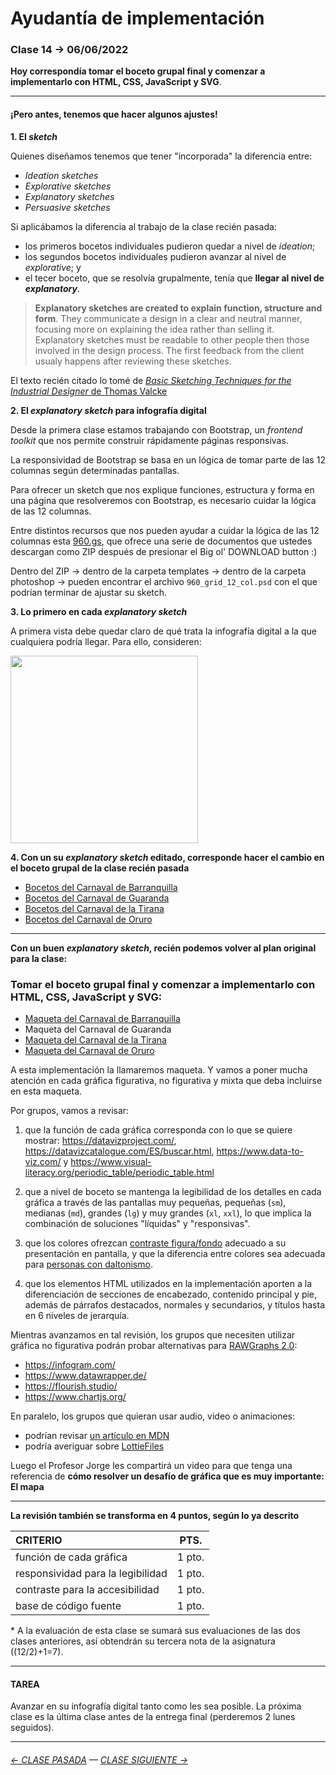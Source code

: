 # Ayudantía de implementación

### Clase 14 → 06/06/2022

**Hoy correspondía tomar el boceto grupal final y comenzar a implementarlo con HTML, CSS, JavaScript y SVG**. 

- - - - - - - - - 

#### ¡Pero antes, tenemos que hacer algunos ajustes!

**1. El *sketch***

Quienes diseñamos tenemos que tener "incorporada" la diferencia entre:

-  *Ideation sketches*
-  *Explorative sketches*
-  *Explanatory sketches*
-  *Persuasive sketches*

Si aplicábamos la diferencia al trabajo de la clase recién pasada: 

- los primeros bocetos individuales pudieron quedar a nivel de *ideation*; 
- los segundos bocetos individuales pudieron avanzar al nivel de *explorative*; y 
- el tecer boceto, que se resolvía grupalmente, tenía que **llegar al nivel de *explanatory***. 

> **Explanatory sketches are created to explain function, structure and form**. They communicate a design in a clear and neutral manner, focusing more on explaining the idea rather than selling it. Explanatory sketches must be readable to other people then those involved in the design process. The first feedback from the client usualy happens after reviewing these sketches. 

El texto recién citado lo tomé de [*Basic Sketching Techniques for the Industrial Designer* de Thomas Valcke](https://drive.google.com/file/d/1WItWeLbkAvDxh5WTOKX5dq_4MPy7qIqy/view?usp=sharing)

**2. El *explanatory sketch* para infografía digital**

Desde la primera clase estamos trabajando con Bootstrap, un *frontend toolkit* que nos permite construir rápidamente páginas responsivas.

La responsividad de Bootstrap se basa en un lógica de tomar parte de las 12 columnas según determinadas pantallas. 

Para ofrecer un sketch que nos explique funciones, estructura y forma en una página que resolveremos con Bootstrap, es necesario cuidar la lógica de las 12 columnas. 

Entre distintos recursos que nos pueden ayudar a cuidar la lógica de las 12 columnas esta [960.gs](https://960.gs/), que ofrece una serie de documentos que ustedes descargan como ZIP después de presionar el Big ol' DOWNLOAD button :)

Dentro del ZIP → dentro de la carpeta templates → dentro de la carpeta photoshop → pueden encontrar el archivo `960_grid_12_col.psd` con el que podrían terminar de ajustar su sketch.

**3. Lo primero en cada *explanatory sketch***

A primera vista debe quedar claro de qué trata la infografía digital a la que cualquiera podría llegar. Para ello, consideren:

<img src="https://user-images.githubusercontent.com/7999767/172179691-f336f99e-07e0-40a6-92ea-926d75f0e2e7.jpg" width="300" hieght="300">

**4. Con un su *explanatory sketch* editado, corresponde hacer el cambio en el boceto grupal de la clase recién pasada**

- [Bocetos del Carnaval de Barranquilla](https://carnavaldebarranquilla.github.io/bocetos/)
- [Bocetos del Carnaval de Guaranda](https://carnaval-de-guaranda.github.io/Bocetos/)
- [Bocetos del Carnaval de la Tirana](https://carnaval-la-tirana.github.io/bocetos/)
- [Bocetos del Carnaval de Oruro](https://orurocarnaval.github.io/boceto/)

- - - - - - - - - 

**Con un buen *explanatory sketch*, recién podemos volver al plan original para la clase:** 

### Tomar el boceto grupal final y comenzar a implementarlo con HTML, CSS, JavaScript y SVG:

- [Maqueta del Carnaval de Barranquilla](https://carnavaldebarranquilla.github.io/maqueta/)
- Maqueta del Carnaval de Guaranda
- [Maqueta del Carnaval de la Tirana](https://carnaval-la-tirana.github.io/maqueta/)
- [Maqueta del Carnaval de Oruro](https://orurocarnaval.github.io/maqueta/)

A esta implementación la llamaremos maqueta. Y vamos a poner mucha atención en cada gráfica figurativa, no figurativa y mixta que deba incluirse en esta maqueta.

Por grupos, vamos a revisar:

1. que la función de cada gráfica corresponda con lo que se quiere mostrar: https://datavizproject.com/, https://datavizcatalogue.com/ES/buscar.html, https://www.data-to-viz.com/ y https://www.visual-literacy.org/periodic_table/periodic_table.html

2. que a nivel de boceto se mantenga la legibilidad de los detalles en cada gráfica a través de las pantallas muy pequeñas, pequeñas (`sm`), medianas (`md`), grandes (`lg`) y muy grandes (`xl`, `xxl`), lo que implica la combinación de soluciones "líquidas" y "responsivas". 

3. que los colores ofrezcan [contraste figura/fondo](https://webaim.org/resources/contrastchecker/) adecuado a su presentación en pantalla, y que la diferencia entre colores sea adecuada para [personas con daltonismo](https://www.toptal.com/designers/colorfilter).

4. que los elementos HTML utilizados en la implementación aporten a la diferenciación de secciones de encabezado, contenido principal y pie, además de párrafos destacados, normales y secundarios, y títulos hasta en 6 niveles de jerarquía.

Mientras avanzamos en tal revisión, los grupos que necesiten utilizar gráfica no figurativa podrán probar alternativas para [RAWGraphs 2.0](https://app.rawgraphs.io/):

- https://infogram.com/
- https://www.datawrapper.de/
- https://flourish.studio/
- https://www.chartjs.org/

En paralelo, los grupos que quieran usar audio, video o animaciones: 

- podrían revisar [un artículo en MDN](https://developer.mozilla.org/es/docs/Learn/HTML/Multimedia_and_embedding/Video_and_audio_content)
- podría averiguar sobre [LottieFiles](https://lottiefiles.com/)

Luego el Profesor Jorge les compartirá un video para que tenga una referencia de **cómo resolver un desafío de gráfica que es muy importante: El mapa**

- - - - - - - - - - - 

**La revisión también se transforma en 4 puntos, según lo ya descrito** 

| CRITERIO | PTS.  |
|:---------|:-----:|
| función de cada gráfica | 1 pto. |
| responsividad para la legibilidad | 1 pto. |
| contraste para la accesibilidad | 1 pto. |
| base de código fuente | 1 pto. |

\* A la evaluación de esta clase se sumará sus evaluaciones de las dos clases anteriores, así obtendrán su tercera nota de la asignatura ((12/2)+1=7).

- - - - - - - - - - - -

#### TAREA

Avanzar en su infografía digital tanto como les sea posible. La próxima clase es la última clase antes de la entrega final (perderemos 2 lunes seguidos).

- - - - - - - - - - -

###### [← CLASE PASADA](https://github.com/profesorfaco/dno075-2022-1/tree/main/clase-13) — [CLASE SIGUIENTE →](https://github.com/profesorfaco/dno075-2022-1/tree/main/clase-15)
